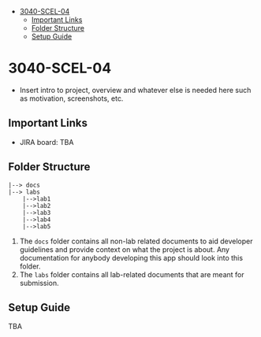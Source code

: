 - [3040-SCEL-04](#3040-scel-04)
  - [Important Links](#important-links)
  - [Folder Structure](#folder-structure)
  - [Setup Guide](#setup-guide)

# 3040-SCEL-04

- Insert intro to project, overview and whatever else is needed here such as motivation, screenshots, etc.

## Important Links

- JIRA board: TBA

## Folder Structure

```
|--> docs
|--> labs
    |-->lab1
    |-->lab2
    |-->lab3
    |-->lab4
    |-->lab5
```

1. The `docs` folder contains all non-lab related documents to aid developer guidelines and provide context on what the project is about. Any documentation for anybody developing this app should look into this folder.
2. The `labs` folder contains all lab-related documents that are meant for submission.

## Setup Guide

TBA

